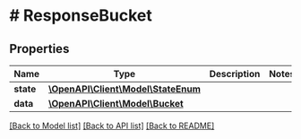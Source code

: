 # # ResponseBucket

## Properties

Name | Type | Description | Notes
------------ | ------------- | ------------- | -------------
**state** | [**\OpenAPI\Client\Model\StateEnum**](StateEnum.md) |  |
**data** | [**\OpenAPI\Client\Model\Bucket**](Bucket.md) |  |

[[Back to Model list]](../../README.md#models) [[Back to API list]](../../README.md#endpoints) [[Back to README]](../../README.md)
